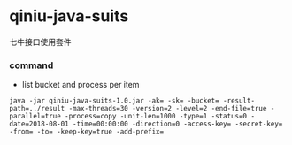 # qiniu-java-suits
七牛接口使用套件

### command

* list bucket and process per item
```
java -jar qiniu-java-suits-1.0.jar -ak= -sk= -bucket= -result-path=../result -max-threads=30 -version=2 -level=2 -end-file=true -parallel=true -process=copy -unit-len=1000 -type=1 -status=0 -date=2018-08-01 -time=00:00:00 -direction=0 -access-key= -secret-key= -from= -to= -keep-key=true -add-prefix=
```
